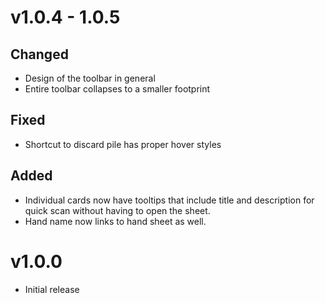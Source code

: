 # v1.0.4 - 1.0.5

## Changed

- Design  of the toolbar in general
- Entire toolbar collapses to a smaller footprint

## Fixed

- Shortcut to discard pile has proper hover styles

## Added

- Individual cards now have tooltips that include title and description for quick scan without having to open the sheet.
- Hand name now links to hand sheet as well.

# v1.0.0

- Initial release
